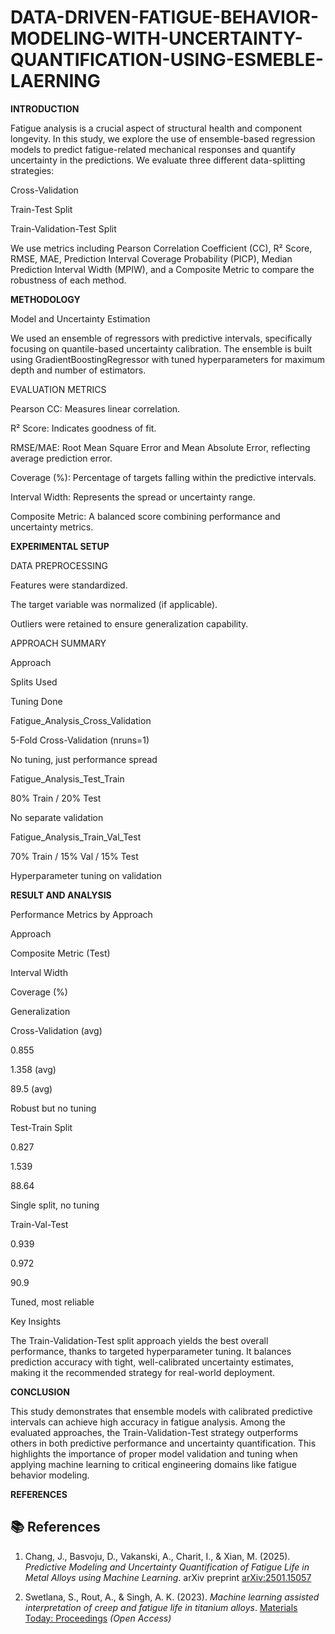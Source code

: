 # DATA-DRIVEN-FATIGUE-BEHAVIOR-MODELING-WITH-UNCERTAINTY-QUANTIFICATION-USING-ESMEBLE-LAERNING

**INTRODUCTION**

Fatigue analysis is a crucial aspect of structural health and component longevity. In this study, we explore the use of ensemble-based regression models to predict fatigue-related mechanical responses and quantify uncertainty in the predictions. We evaluate three different data-splitting strategies:

Cross-Validation

Train-Test Split

Train-Validation-Test Split

We use metrics including Pearson Correlation Coefficient (CC), R² Score, RMSE, MAE, Prediction Interval Coverage Probability (PICP), Median Prediction Interval Width (MPIW), and a Composite Metric to compare the robustness of each method.

**METHODOLOGY**

Model and Uncertainty Estimation

We used an ensemble of regressors with predictive intervals, specifically focusing on quantile-based uncertainty calibration. The ensemble is built using GradientBoostingRegressor with tuned hyperparameters for maximum depth and number of estimators.

EVALUATION METRICS

Pearson CC: Measures linear correlation.

R² Score: Indicates goodness of fit.

RMSE/MAE: Root Mean Square Error and Mean Absolute Error, reflecting average prediction error.

Coverage (%): Percentage of targets falling within the predictive intervals.

Interval Width: Represents the spread or uncertainty range.

Composite Metric: A balanced score combining performance and uncertainty metrics.

**EXPERIMENTAL SETUP**

DATA PREPROCESSING

Features were standardized.

The target variable was normalized (if applicable).

Outliers were retained to ensure generalization capability.

APPROACH SUMMARY

Approach

Splits Used

Tuning Done

Fatigue_Analysis_Cross_Validation

5-Fold Cross-Validation (nruns=1)

No tuning, just performance spread

Fatigue_Analysis_Test_Train

80% Train / 20% Test

No separate validation

Fatigue_Analysis_Train_Val_Test

70% Train / 15% Val / 15% Test

Hyperparameter tuning on validation

**RESULT AND ANALYSIS**

Performance Metrics by Approach

Approach

Composite Metric (Test)

Interval Width

Coverage (%)

Generalization

Cross-Validation (avg)

0.855

1.358 (avg)

89.5 (avg)

Robust but no tuning

Test-Train Split

0.827

1.539

88.64

Single split, no tuning

Train-Val-Test

0.939

0.972

90.9

Tuned, most reliable

Key Insights

The Train-Validation-Test split approach yields the best overall performance, thanks to targeted hyperparameter tuning. It balances prediction accuracy with tight, well-calibrated uncertainty estimates, making it the recommended strategy for real-world deployment.

**CONCLUSION**

This study demonstrates that ensemble models with calibrated predictive intervals can achieve high accuracy in fatigue analysis. Among the evaluated approaches, the Train-Validation-Test strategy outperforms others in both predictive performance and uncertainty quantification. This highlights the importance of proper model validation and tuning when applying machine learning to critical engineering domains like fatigue behavior modeling.

**REFERENCES**

## 📚 References

1. Chang, J., Basvoju, D., Vakanski, A., Charit, I., & Xian, M. (2025). *Predictive Modeling and Uncertainty Quantification of Fatigue Life in Metal Alloys using Machine Learning*. arXiv preprint [arXiv:2501.15057](https://arxiv.org/abs/2501.15057)

2. Swetlana, S., Rout, A., & Singh, A. K. (2023). *Machine learning assisted interpretation of creep and fatigue life in titanium alloys*. [Materials Today: Proceedings](https://doi.org/10.1016/j.matpr.2023.11.117) *(Open Access)*


